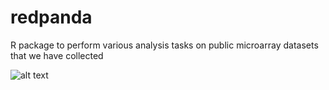 # redpanda
R package to perform various analysis tasks on public microarray datasets that we have collected

![alt text](https://upload.wikimedia.org/wikipedia/en/b/be/Red_Panda_in_a_Gingko_tree.jpg)
